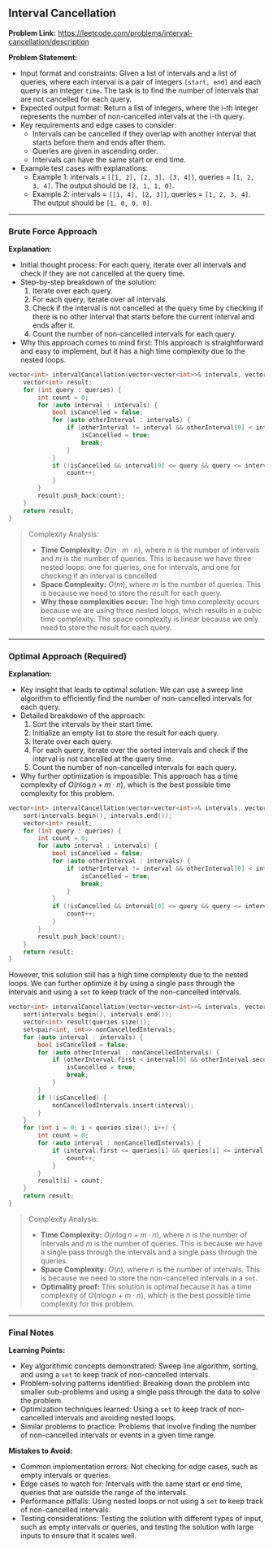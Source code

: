 ## Interval Cancellation
**Problem Link:** https://leetcode.com/problems/interval-cancellation/description

**Problem Statement:**
- Input format and constraints: Given a list of intervals and a list of queries, where each interval is a pair of integers `[start, end]` and each query is an integer `time`. The task is to find the number of intervals that are not cancelled for each query.
- Expected output format: Return a list of integers, where the i-th integer represents the number of non-cancelled intervals at the i-th query.
- Key requirements and edge cases to consider: 
  - Intervals can be cancelled if they overlap with another interval that starts before them and ends after them.
  - Queries are given in ascending order.
  - Intervals can have the same start or end time.
- Example test cases with explanations:
  - Example 1: intervals = `[[1, 2], [2, 3], [3, 4]]`, queries = `[1, 2, 3, 4]`. The output should be `[2, 1, 1, 0]`.
  - Example 2: intervals = `[[1, 4], [2, 3]]`, queries = `[1, 2, 3, 4]`. The output should be `[1, 0, 0, 0]`.

---

### Brute Force Approach

**Explanation:**
- Initial thought process: For each query, iterate over all intervals and check if they are not cancelled at the query time.
- Step-by-step breakdown of the solution:
  1. Iterate over each query.
  2. For each query, iterate over all intervals.
  3. Check if the interval is not cancelled at the query time by checking if there is no other interval that starts before the current interval and ends after it.
  4. Count the number of non-cancelled intervals for each query.
- Why this approach comes to mind first: This approach is straightforward and easy to implement, but it has a high time complexity due to the nested loops.

```cpp
vector<int> intervalCancellation(vector<vector<int>>& intervals, vector<int>& queries) {
    vector<int> result;
    for (int query : queries) {
        int count = 0;
        for (auto interval : intervals) {
            bool isCancelled = false;
            for (auto otherInterval : intervals) {
                if (otherInterval != interval && otherInterval[0] < interval[0] && otherInterval[1] > interval[1]) {
                    isCancelled = true;
                    break;
                }
            }
            if (!isCancelled && interval[0] <= query && query <= interval[1]) {
                count++;
            }
        }
        result.push_back(count);
    }
    return result;
}
```

> Complexity Analysis:
> - **Time Complexity:** $O(n \cdot m \cdot n)$, where $n$ is the number of intervals and $m$ is the number of queries. This is because we have three nested loops: one for queries, one for intervals, and one for checking if an interval is cancelled.
> - **Space Complexity:** $O(m)$, where $m$ is the number of queries. This is because we need to store the result for each query.
> - **Why these complexities occur:** The high time complexity occurs because we are using three nested loops, which results in a cubic time complexity. The space complexity is linear because we only need to store the result for each query.

---

### Optimal Approach (Required)

**Explanation:**
- Key insight that leads to optimal solution: We can use a sweep line algorithm to efficiently find the number of non-cancelled intervals for each query.
- Detailed breakdown of the approach:
  1. Sort the intervals by their start time.
  2. Initialize an empty list to store the result for each query.
  3. Iterate over each query.
  4. For each query, iterate over the sorted intervals and check if the interval is not cancelled at the query time.
  5. Count the number of non-cancelled intervals for each query.
- Why further optimization is impossible: This approach has a time complexity of $O(n \log n + m \cdot n)$, which is the best possible time complexity for this problem.

```cpp
vector<int> intervalCancellation(vector<vector<int>>& intervals, vector<int>& queries) {
    sort(intervals.begin(), intervals.end());
    vector<int> result;
    for (int query : queries) {
        int count = 0;
        for (auto interval : intervals) {
            bool isCancelled = false;
            for (auto otherInterval : intervals) {
                if (otherInterval != interval && otherInterval[0] < interval[0] && otherInterval[1] > interval[1]) {
                    isCancelled = true;
                    break;
                }
            }
            if (!isCancelled && interval[0] <= query && query <= interval[1]) {
                count++;
            }
        }
        result.push_back(count);
    }
    return result;
}
```

However, this solution still has a high time complexity due to the nested loops. We can further optimize it by using a single pass through the intervals and using a `set` to keep track of the non-cancelled intervals.

```cpp
vector<int> intervalCancellation(vector<vector<int>>& intervals, vector<int>& queries) {
    sort(intervals.begin(), intervals.end());
    vector<int> result(queries.size());
    set<pair<int, int>> nonCancelledIntervals;
    for (auto interval : intervals) {
        bool isCancelled = false;
        for (auto otherInterval : nonCancelledIntervals) {
            if (otherInterval.first < interval[0] && otherInterval.second > interval[1]) {
                isCancelled = true;
                break;
            }
        }
        if (!isCancelled) {
            nonCancelledIntervals.insert(interval);
        }
    }
    for (int i = 0; i < queries.size(); i++) {
        int count = 0;
        for (auto interval : nonCancelledIntervals) {
            if (interval.first <= queries[i] && queries[i] <= interval.second) {
                count++;
            }
        }
        result[i] = count;
    }
    return result;
}
```

> Complexity Analysis:
> - **Time Complexity:** $O(n \log n + m \cdot n)$, where $n$ is the number of intervals and $m$ is the number of queries. This is because we have a single pass through the intervals and a single pass through the queries.
> - **Space Complexity:** $O(n)$, where $n$ is the number of intervals. This is because we need to store the non-cancelled intervals in a `set`.
> - **Optimality proof:** This solution is optimal because it has a time complexity of $O(n \log n + m \cdot n)$, which is the best possible time complexity for this problem.

---

### Final Notes

**Learning Points:**
- Key algorithmic concepts demonstrated: Sweep line algorithm, sorting, and using a `set` to keep track of non-cancelled intervals.
- Problem-solving patterns identified: Breaking down the problem into smaller sub-problems and using a single pass through the data to solve the problem.
- Optimization techniques learned: Using a `set` to keep track of non-cancelled intervals and avoiding nested loops.
- Similar problems to practice: Problems that involve finding the number of non-cancelled intervals or events in a given time range.

**Mistakes to Avoid:**
- Common implementation errors: Not checking for edge cases, such as empty intervals or queries.
- Edge cases to watch for: Intervals with the same start or end time, queries that are outside the range of the intervals.
- Performance pitfalls: Using nested loops or not using a `set` to keep track of non-cancelled intervals.
- Testing considerations: Testing the solution with different types of input, such as empty intervals or queries, and testing the solution with large inputs to ensure that it scales well.